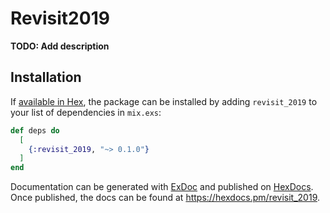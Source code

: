 # Revisit2019

**TODO: Add description**

## Installation

If [available in Hex](https://hex.pm/docs/publish), the package can be installed
by adding `revisit_2019` to your list of dependencies in `mix.exs`:

```elixir
def deps do
  [
    {:revisit_2019, "~> 0.1.0"}
  ]
end
```

Documentation can be generated with [ExDoc](https://github.com/elixir-lang/ex_doc)
and published on [HexDocs](https://hexdocs.pm). Once published, the docs can
be found at <https://hexdocs.pm/revisit_2019>.

